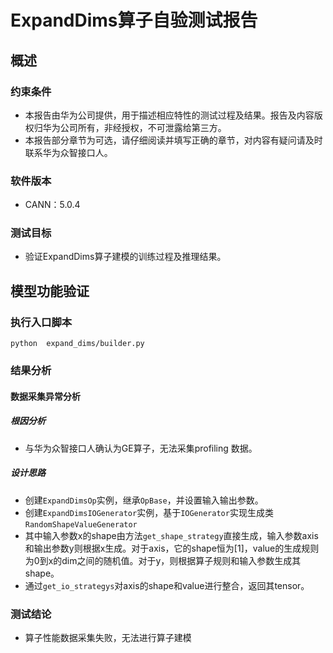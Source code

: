 # ExpandDims算子自验测试报告

## 概述
### 约束条件
+ 本报告由华为公司提供，用于描述相应特性的测试过程及结果。报告及内容版权归华为公司所有，非经授权，不可泄露给第三方。
+ 本报告部分章节为可选，请仔细阅读并填写正确的章节，对内容有疑问请及时联系华为众智接口人。
### 软件版本
+ CANN：5.0.4
### 测试目标
+ 验证ExpandDims算子建模的训练过程及推理结果。
## 模型功能验证
### 执行入口脚本
`python  expand_dims/builder.py`

### 结果分析

#### 数据采集异常分析
##### 根因分析
+ 与华为众智接口人确认为GE算子，无法采集profiling 数据。
##### 设计思路
+ 创建`ExpandDimsOp`实例，继承`OpBase`，并设置输入输出参数。
+ 创建`ExpandDimsIOGenerator`实例，基于`IOGenerator`实现生成类`RandomShapeValueGenerator`
+ 其中输入参数x的shape由方法`get_shape_strategy`直接生成，输入参数axis和输出参数y则根据x生成。对于axis，它的shape恒为[1]，value的生成规则为0到x的dim之间的随机值。对于y，则根据算子规则和输入参数生成其shape。
+ 通过`get_io_strategys`对axis的shape和value进行整合，返回其tensor。

### 测试结论
+ 算子性能数据采集失败，无法进行算子建模